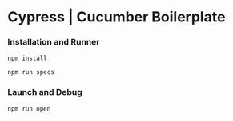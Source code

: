 # Cypress | Cucumber Boilerplate

### Installation and Runner
```
npm install

npm run specs
```

### Launch and Debug
```
npm run open
```